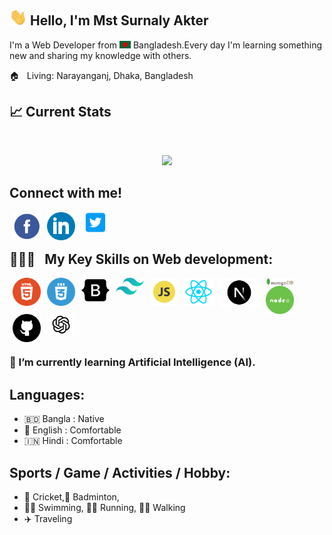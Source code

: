 <!-- banner image starts here -->
<!-- <img src="https://i.ibb.co/dm9CDF2/banner.png" width="100%"> -->
<!-- banner image ends here  -->

##  <img src="./images/hello.gif" width="28px" alt="hi"> Hello, I'm Mst Surnaly Akter

I'm  a Web Developer from <img src="./images/bangladesh.png" width="18"/> Bangladesh.Every day I'm learning something new and sharing my knowledge with others.

🏠 &nbsp; Living: Narayanganj, Dhaka, Bangladesh

## :chart_with_upwards_trend: Current Stats
<br />
<p align="center">
  <img width="60%" src="https://streak-stats.demolab.com?user=mstsurnalyakter&theme=react&hide_border=true&background=0D1117&stroke=0D1117&fire=FF1CF7&sideLabels=00F0FF&currStreakNum=FF1CF7&ring=FF1CF7&currStreakLabel=FF1CF7&sideNums=00F0FF" />
</p>



<!-- Contact me section starts here  -->
## Connect with me!


[<img align="left" alt="facebook" title="facebook" width="45" hspace="5" src="./images/facebook.svg" />](https://www.facebook.com/profile.php?id=61564483984931)
[<img align="left" alt="linkedin" title="linkedin" width="45" hspace="5" src="./images/linkedin.svg" />](https://www.linkedin.com/in/mst-surnaly-akter/)
[<img align="left" alt="linkedin" title="linkedin" width="45" hspace="5" src="./images/Twitter Rounded.svg" />](https://twitter.com/mstsurnalyakter)
<br />
<br />

<!-- Contact me section ends here  -->


<!-- web related skills section starts here  -->

## 👨🏽‍💻 &nbsp; My Key Skills on Web development:


<img align="left" alt="html5" title="html" width="45" hspace="5" src="./images/html5.svg" />
<img align="left" alt="css3" title="css playlist" width="45" hspace="5" src="./images/css3.svg" />
<img align="left" alt="bootstrap" title="bootstrap playlist" width="45" hspace="5" src="./images/bootstrap.svg" />
<img align="left" alt="bootstrap" title="bootstrap playlist" width="45" hspace="5" src="./images/Tailwind CSS.svg" />
<img align="left" alt="javascript" title="javascript playlist" width="45" hspace="5" src="./images/js.svg" />
<img align="left" alt="react" title="react" width="45" hspace="5" src="./images/react.svg" />
<img align="left" alt="react" title="react" width="65" hspace="5" src="./images/Next.js.svg" />
<img align="left" alt="mongodb" title="mongodb" width="45" hspace="5" src="./images/mongodb.svg" />
<img align="left" alt="node and express" title="node and express playlist" width="45" hspace="5" src="./images/node.svg" />
<img align="left" alt="github" title="github" width="45" hspace="5" src="./images/github.svg" />
<img align="left" alt="chatgpt" title="chatgpt" width="45" hspace="5" src="./images/ChatGPT.svg" />

<br />
<br />
<br />
<br />
<br />
<br />

<!-- web related skills section ends here  -->


### 🌱 I’m currently learning  Artificial Intelligence (AI). 

<!-- my languages section starts here  -->

## Languages:

- 🇧🇩 Bangla : Native
- 🏴󠁧󠁢󠁥󠁮󠁧󠁿 English : Comfortable
- 🇮🇳 Hindi : Comfortable
  <br />

<!-- my languages section ends here  -->

<!-- my sports and game section starts here  -->

## Sports / Game / Activities / Hobby:

- 🏏 Cricket,🏸 Badminton, 
- 🏊‍♂️ Swimming, 🏃‍♂️ Running, 🚶‍♂️ Walking
- ✈️ Traveling

<br />
<!-- my sports and games section ends here  -->
